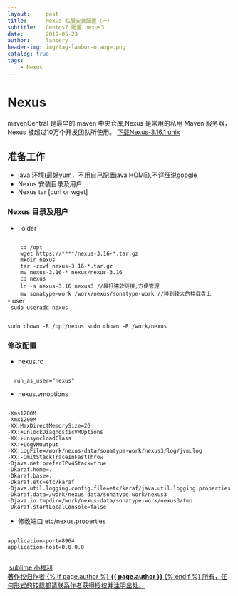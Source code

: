 ```yaml
---
layout:     post
title:      Nexus 私服安装配置（一）
subtitle:   Centos7 配置 nexus3
date:       2019-05-23
author:     lanbery
header-img: img/tag-lambor-orange.png
catalog: true
tags:
    - Nexus	
---
```


# Nexus
mavenCentral 是最早的 maven 中央仓库,Nexus 是常用的私用 Maven 服务器， Nexus 被超过10万个开发团队所使用。
<a href="https://sonatype-download.global.ssl.fastly.net/repository/repositoryManager/3/nexus-3.16.1-02-unix.tar.gz" >
下载Nexus-3.16.1 unix
</a>

## 准备工作
  - java 环境(最好yum，不用自己配置java HOME),不详细说google
  - Nexus 安装目录及用户
  - Nexus tar [curl or wget]
### Nexus 目录及用户
  - Folder
<code command>
	cd /opt
	wget https://****/nexus-3.16-*.tar.gz	
	mkdir nexus
	tar -zxvf nexus-3.16-*.tar.gz
	mv nexus-3.16-* nexus/nexus-3.16
	cd nexus
	ln -s nexus-3.16 nexus3 //最好建软链接,方便管理
	mv sonatype-work /work/nexus/sonatype-work //移到较大的挂载盘上
</code>  
  - user
 <code command>
 sudo useradd nexus

 sudo chown -R /opt/nexus
 sudo chown -R /work/nexus
 </code> 

### 修改配置 
  - nexus.rc
  
<code>
  run_as_user="nexus"	
</code>  

  - nexus.vmoptions
<code>
-Xms1200M
-Xmx1200M
-XX:MaxDirectMemorySize=2G
-XX:+UnlockDiagnosticVMOptions
-XX:+UnsyncloadClass
-XX:+LogVMOutput
-XX:LogFile=/work/nexus-data/sonatype-work/nexus3/log/jvm.log
-XX:-OmitStackTraceInFastThrow
-Djava.net.preferIPv4Stack=true
-Dkaraf.home=.
-Dkaraf.base=.
-Dkaraf.etc=etc/karaf
-Djava.util.logging.config.file=etc/karaf/java.util.logging.properties
-Dkaraf.data=/work/nexus-data/sonatype-work/nexus3
-Djava.io.tmpdir=/work/nexus-data/sonatype-work/nexus3/tmp
-Dkaraf.startLocalConsole=false	
</code> 

  - 修改端口 etc/nexus.properties
<code>
application-port=8964
application-host=0.0.0.0
</code>  

<html>
<p class="section-indent">
</p>
<img src="">
<p class="section-indent">
</p>
<img src="">
<a href="https://blog.csdn.net/qq_26975307/article/details/89173409">sublime 小福利</a>
<div class="col-lg-8 col-lg-offset-3 col-md-10 col-md-offset-1">
	<div class="pull-right">
		<a href="https://lanbery.github.io/about" target="self" class="copyright-link">
			著作权归作者
			{% if page.author %}
<strong>{{ page.author }}</strong>
			{% endif %}
			所有，任何形式的转载都请联系作者获得授权并注明出处。
		</a>
	</div>
</div>
</html>